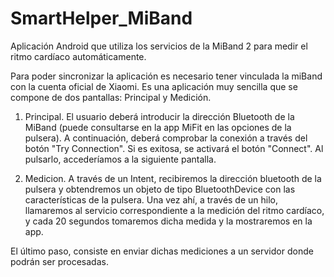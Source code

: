 # SmartHelper_MiBand
Aplicación Android que utiliza los servicios de la MiBand 2 para medir el ritmo cardíaco automáticamente.

Para poder sincronizar la aplicación es necesario tener vinculada la miBand con la cuenta oficial de Xiaomi. 
Es una aplicación muy sencilla que se compone de dos pantallas: Principal y Medición.

1) Principal. El usuario deberá introducir la dirección Bluetooth de la MiBand (puede consultarse en la app MiFit en las opciones de la pulsera). A continuación, deberá comprobar la conexión a través del botón "Try Connection". Si es exitosa, se activará el botón "Connect". Al pulsarlo, accederíamos a la siguiente pantalla.

2) Medicion. A través de un Intent, recibiremos la dirección bluetooth de la pulsera y obtendremos un objeto de tipo BluetoothDevice con las características de la pulsera. Una vez ahí, a través de un hilo, llamaremos al servicio correspondiente a la medición del ritmo cardíaco, y cada 20 segundos tomaremos dicha medida y la mostraremos en la app. 

El último paso, consiste en enviar dichas mediciones a un servidor donde podrán ser procesadas. 
